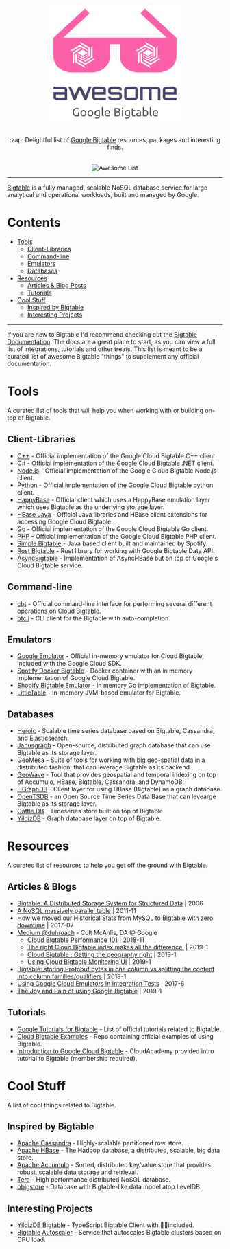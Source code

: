 <div align="center">
	<div>
		<img width="300" src="/awesome-logo.png" alt="Awesome Bigtable">
	</div>
  <br />
	<p>
		:zap: Delightful list of <a href="https://cloud.google.com/bigtable/">Google Bigtable</a> resources, packages and interesting finds.
	</p>
	<br>
	<img src="https://awesome.re/badge.svg" alt="Awesome List">
</div>

---

[Bigtable](https://cloud.google.com/bigtable) is a fully managed, scalable NoSQL database service for large analytical and operational workloads, built and managed by Google.

# Contents
- [Tools](#tools)
  - [Client-Libraries](#client-libraries)
  - [Command-line](#command-line)
  - [Emulators](#emulators)
  - [Databases](#databases)
- [Resources](#resources)
  - [Articles & Blog Posts](#articles--blogs)
  - [Tutorials](#tutorials)
- [Cool Stuff](#cool-stuff)
  - [Inspired by Bigtable](#inspired-by-bigtable)
  - [Interesting Projects](#interesting-projects)

---

If you are new to Bigtable I'd recommend checking out the [Bigtable Documentation](https://cloud.google.com/bigtable/docs/). The docs are a great place to start, as you can view a full list of integrations, tutorials and other treats. This list is meant to be a curated list of awesome Bigtable "things" to supplement any official documentation.

# Tools
A curated list of tools that will help you when working with or building on-top of Bigtable.

## Client-Libraries
- [C++](https://github.com/GoogleCloudPlatform/google-cloud-cpp/tree/master/google/cloud/bigtable) - Official implementation of the Google Cloud Bigtable C++ client.
- [C#](https://github.com/googleapis/google-cloud-dotnet) - Official implementation of the Google Cloud Bigtable .NET client.
- [Node.js](https://github.com/googleapis/nodejs-bigtable) - Official implementation of the Google Cloud Bigtable Node.js client.
- [Python](https://github.com/googleapis/google-cloud-python/tree/master/bigtable) - Official implementation of the Google Cloud Bigtable python client.
- [HappyBase](https://github.com/googleapis/google-cloud-python-happybase) - Official client which uses a HappyBase emulation layer which uses Bigtable as the underlying storage layer.
- [HBase Java](https://github.com/GoogleCloudPlatform/cloud-bigtable-client) - Official Java libraries and HBase client extensions for accessing Google Cloud Bigtable.
- [Go](https://github.com/googleapis/google-cloud-go/tree/master/bigtable) - Official implementation of the Google Cloud Bigtable Go client.
- [PHP](https://github.com/googleapis/google-cloud-php-bigtable) - Official implementation of the Google Cloud Bigtable PHP client.
- [Simple Bigtable](https://github.com/spotify/simple-bigtable) - Java based client built and maintained by Spotify.
- [Rust Bigtable](https://github.com/durch/rust-bigtable) - Rust library for working with Google Bigtable Data API.
- [AsyncBigtable](https://github.com/OpenTSDB/asyncbigtable) - Implementation of AsyncHBase but on top of Google's Cloud Bigtable service.

## Command-line
- [cbt](https://cloud.google.com/bigtable/docs/cbt-overview) - Official command-line interface for performing several different operations on Cloud Bigtable. 
- [btcli](https://github.com/takashabe/btcli) - CLI client for the Bigtable with auto-completion.

## Emulators
- [Google Emulator](https://cloud.google.com/bigtable/docs/emulator) - Official in-memory emulator for Cloud Bigtable, included with the Google Cloud SDK.
- [Spotify Docker Bigtable](https://github.com/spotify/docker-bigtable) - Docker container with an in memory implementation of Google Cloud Bigtable.
- [Shopify Bigtable Emulator](https://github.com/Shopify/bigtable-emulator) - In memory Go implementation of Bigtable.
- [LittleTable](https://github.com/steveniemitz/littletable) - In-memory JVM-based emulator for Bigtable.

## Databases
- [Heroic](https://github.com/spotify/heroic) - Scalable time series database based on Bigtable, Cassandra, and Elasticsearch.
- [Janusgraph](https://github.com/JanusGraph/janusgraph) - Open-source, distributed graph database that can use Bigtable as its storage layer.
- [GeoMesa](https://github.com/locationtech/geomesa) - Suite of tools for working with big geo-spatial data in a distributed fashion, that can leverage Bigtable as its backend.
- [GeoWave](https://github.com/locationtech/geowave) - Tool that provides geospatial and temporal indexing on top of Accumulo, HBase, Bigtable, Cassandra, and DynamoDB.
- [HGraphDB](https://github.com/rayokota/hgraphdb) - Client layer for using HBase (Bigtable) as a graph database.
- [OpenTSDB](https://github.com/GoogleCloudPlatform/opentsdb-bigtable) - an Open Source Time Series Data Base that can levearge Bigtable as its storage layer.
- [Cattle DB](https://github.com/wuttem/cattledb) - Timeseries store built on top of Bigtable.
- [YildizDB](https://github.com/yildizdb/yildiz) - Graph database layer on top of Bigtable.

# Resources
A curated list of resources to help you get off the ground with Bigtable.

## Articles & Blogs
- [Bigtable: A Distributed Storage System for Structured Data](https://static.googleusercontent.com/media/research.google.com/en//archive/bigtable-osdi06.pdf) | 2006
- [A NoSQL massively parallel table](https://www.cs.rutgers.edu/~pxk/417/notes/content/bigtable.html) | 2011-11
- [How we moved our Historical Stats from MySQL to Bigtable with zero downtime](https://www.fastly.com/blog/how-we-moved-our-historical-stats-from-mysql-bigtable-zero-downtime) | 2017-07
- [Medium @duhroach](https://medium.com/@duhroach) - Colt McAnlis, DA @ Google
  - [Cloud Bigtable Performance 101](https://medium.com/@duhroach/cloud-bigtable-performance-101-8bf884bc1d1c) | 2018-11
  - [The right Cloud Bigtable index makes all the difference.](https://medium.com/@duhroach/the-right-cloud-bigtable-index-makes-all-the-difference-3bcabe9bd65a) | 2019-1
  - [Cloud Bigtable : Getting the geography right](https://medium.com/@duhroach/cloud-bigtable-getting-the-geography-right-645577216516) | 2019-1
  - [Using Cloud Bigtable Monitoring UI](https://medium.com/@duhroach/using-cloud-bigtable-monitoring-ui-40d3f4c726d6) | 2019-1
- [Bigtable: storing Protobuf bytes in one column vs splitting the content into column families/qualifiers](https://tech.travelaudience.com/bigtable-storing-protobuf-bytes-in-one-column-vs-splitting-the-content-into-column-families-c231bdff8db7) | 2018-1
- [Using Google Cloud Emulators in Integration Tests](https://medium.com/google-cloud/using-google-cloud-emulators-for-integration-tests-7812890ebe0d) | 2017-6
- [The Joy and Pain of using Google Bigtable](https://syslog.ravelin.com/the-joy-and-pain-of-using-google-bigtable-4210604c75be) | 2019-1

## Tutorials
- [Google Tutorials for Bigtable](https://cloud.google.com/bigtable/docs/tutorials) - List of official tutorials related to Bigtable. 
- [Cloud Bigtable Examples](https://github.com/GoogleCloudPlatform/cloud-bigtable-examples) - Repo containing official examples of using Bigtable.
- [Introduction to Google Cloud Bigtable](https://cloudacademy.com/course/introduction-to-google-cloud-bigtable/) - CloudAcademy provided intro tutorial to Bigtable (membership required).

# Cool Stuff
A list of cool things related to Bigtable.

## Inspired by Bigtable
- [Apache Cassandra](http://cassandra.apache.org/) - Highly-scalable partitioned row store.
- [Apache HBase](https://hbase.apache.org/) - The Hadoop database, a distributed, scalable, big data store.
- [Apache Accumulo](https://github.com/apache/accumulo) - Sorted, distributed key/value store that provides robust, scalable data storage and retrieval.
- [Tera](https://github.com/baidu/tera) - High performance distributed NoSQL database.
- [obigstore](https://github.com/mfp/obigstore) - Database with Bigtable-like data model atop LevelDB.

## Interesting Projects
- [YildizDB Bigtable](https://github.com/yildizdb/bigtable) - TypeScript Bigtable Client with 🔋🔋included.
- [Bigtable Autoscaler](https://github.com/spotify/bigtable-autoscaler) - Service that autoscales Bigtable clusters based on CPU load.
